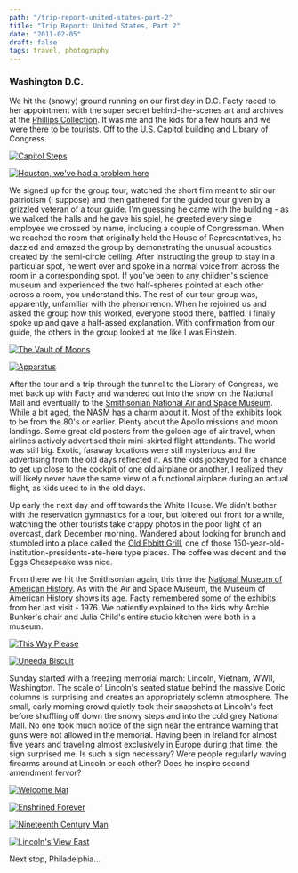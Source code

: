 ```yaml
---
path: "/trip-report-united-states-part-2"
title: "Trip Report: United States, Part 2"
date: "2011-02-05"
draft: false
tags: travel, photography
---
```


### Washington D.C.

We hit the (snowy) ground running on our first day in D.C. Facty raced to her appointment with the super secret behind-the-scenes art and archives at the <a href="http://www.phillipscollection.org/">Phillips Collection</a>. It was me and the kids for a few hours and we were there to be tourists. Off to the U.S. Capitol building and Library of Congress.

<a data-flickr-embed="true"  href="https://www.flickr.com/photos/fhwrdh/5355087082/" title="Capitol Steps"><img src="https://farm6.staticflickr.com/5204/5355087082_752397ce93_b.jpg" alt="Capitol Steps"></a>

<a data-flickr-embed="true"  href="https://www.flickr.com/photos/fhwrdh/5355046456/" title="Houston, we'e had a problem here"><img src="https://farm6.staticflickr.com/5287/5355046456_0890e7da83_b.jpg" alt="Houston, we&#x27;ve had a problem here"></a>

We signed up for the group tour, watched the short film meant to stir our patriotism (I suppose) and then gathered for the guided tour given by a grizzled veteran of a tour guide. I'm guessing he came with the building - as we walked the halls and he gave his spiel, he greeted every single employee we crossed by name, including a couple of Congressman. When we reached the room that originally held the House of Representatives, he dazzled and amazed the group by demonstrating the unusual acoustics created by the semi-circle ceiling. After instructing the group to stay in a particular spot, he went over and spoke in a normal voice from across the room in a corresponding spot. If you've been to any children's science museum and experienced the two half-spheres pointed at each other across a room, you understand this. The rest of our tour group was, apparently, unfamiliar with the phenomenon. When he rejoined us and asked the group how this worked, everyone stood there, baffled. I finally spoke up and gave a half-assed explanation. With confirmation from our guide, the others in the group looked at me like I was Einstein.

<a data-flickr-embed="true"  href="https://www.flickr.com/photos/fhwrdh/5390413019/" title="The Vault of Moons"><img src="https://farm6.staticflickr.com/5096/5390413019_1e93053c71_b.jpg" alt="The Vault of Moons"></a>

<a data-flickr-embed="true"  href="https://www.flickr.com/photos/fhwrdh/5390388519/" title="Apparatus"><img src="https://farm6.staticflickr.com/5293/5390388519_c0a01e5fa3_b.jpg" alt="Apparatus"></a>

After the tour and a trip through the tunnel to the Library of Congress, we met back up with Facty and wandered out into the snow on the National Mall and eventually to the <a href="http://www.nasm.si.edu/">Smithsonian National Air and Space Museum</a>. While a bit aged, the NASM has a charm about it. Most of the exhibits look to be from the 80's or earlier. Plenty about the Apollo missions and moon landings. Some great old posters from the golden age of air travel, when airlines actively advertised their mini-skirted flight attendants. The world was still big. Exotic, faraway locations were still mysterious and the advertising from the old days reflected it. As the kids jockeyed for a chance to get up close to the cockpit of one old airplane or another, I realized they will likely never have the same view of a functional airplane during an actual flight, as kids used to in the old days.

Up early the next day and off towards the White House. We didn't bother with the reservation gymnastics for a tour, but loitered out front for a while, watching the other tourists take crappy photos in the poor light of an overcast, dark December morning. Wandered about looking for brunch and stumbled into a place called the <a href="http://www.ebbitt.com">Old Ebbitt Grill</a>, one of those 150-year-old-institution-presidents-ate-here type places. The coffee was decent and the Eggs Chesapeake was nice.

From there we hit the Smithsonian again, this time the <a href="http://americanhistory.si.edu/">National Museum of American History</a>. As with the Air and Space Museum, the Museum of American History shows its age. Facty remembered some of the exhibits from her last visit - 1976. We patiently explained to the kids why Archie Bunker's chair and Julia Child's entire studio kitchen were both in a museum.

<a data-flickr-embed="true"  href="https://www.flickr.com/photos/fhwrdh/5391041670/" title="This Way Please"><img src="https://farm6.staticflickr.com/5172/5391041670_d5dbf2b2c7_b.jpg" alt="This Way Please"></a>

<a data-flickr-embed="true"  href="https://www.flickr.com/photos/fhwrdh/5390426321/" title="Uneeda Biscuit"><img src="https://farm6.staticflickr.com/5259/5390426321_cff4cc6486_b.jpg" alt="Uneeda Biscuit"></a>

Sunday started with a freezing memorial march: Lincoln, Vietnam, WWII, Washington. The scale of Lincoln's seated statue behind the massive Doric columns is surprising and creates an appropriately solemn atmosphere. The small, early morning crowd quietly took their snapshots at Lincoln's feet before shuffling off down the snowy steps and into the cold grey National Mall. No one took much notice of the sign near the entrance warning that guns were not allowed in the memorial. Having been in Ireland for almost five years and traveling almost exclusively in Europe during that time, the sign surprised me. Is such a sign necessary? Were people regularly waving firearms around at Lincoln or each other? Does he inspire second amendment fervor?

<a data-flickr-embed="true"  href="https://www.flickr.com/photos/fhwrdh/5418393189/" title="Welcome Mat"><img src="https://farm6.staticflickr.com/5254/5418393189_f182f3d48e_b.jpg" alt="Welcome Mat"></a>

<a data-flickr-embed="true"  href="https://www.flickr.com/photos/fhwrdh/5398249608/" title="Enshrined Forever"><img src="https://farm6.staticflickr.com/5019/5398249608_f4161e3b2d_b.jpg" alt="Enshrined Forever"></a>

<a data-flickr-embed="true"  href="https://www.flickr.com/photos/fhwrdh/5418401643/" title="Nineteenth Century Man"><img src="https://farm6.staticflickr.com/5292/5418401643_6ccefa1387_b.jpg" alt="Nineteenth Century Man"></a>

<a data-flickr-embed="true"  href="https://www.flickr.com/photos/fhwrdh/5410153646/" title="Lincoln&#x27;s View East"><img src="https://farm5.staticflickr.com/4090/5410153646_e431a4cb45_b.jpg" alt="Lincoln&#x27;s View East"></a>

Next stop, Philadelphia...

<script async src="//embedr.flickr.com/assets/client-code.js" charset="utf-8"></script>
